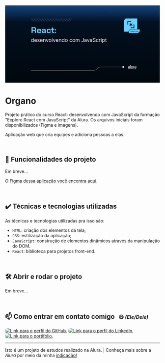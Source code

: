 
![Capa de apresentação do treinamento React: Desenvolvendo com JavaScript](/public/images/banner-couse_React.png)

# Organo

Projeto prático do curso React: desenvolvendo com JavaScript da formação "Explore React com JavaScript" da Alura. Os arquivos iniciais foram disponibilizados (Figma e imagens).

Aplicação web que cria equipes e adiciona pessoas a elas.

<br />

## 🔨 Funcionalidades do projeto

Em breve...

O [Figma dessa aplicação você encontra aqui](https://www.figma.com/community/file/1410393986549302425).

<br />

## ✔️ Técnicas e tecnologias utilizadas

As técnicas e tecnologias utilizadas pra isso são:

- `HTML`: criação dos elementos da tela;
- `CSS`: estilização da aplicação;
- `JavaScript`: construção de elementos dinâmicos através da manipulação do DOM.
- `React`: biblioteca para projetos front-end.

<br />

## 🛠️ Abrir e rodar o projeto

Em breve...

<br />

<h2> 📫 Como entrar em contato comigo <span style="font-size: 1rem; padding: 0.5rem">😄 <em>(Ele/Dele)</em></span></h2>

<p>
    <a href="https://github.com/danilo-batista"><img style="border-radius: 0.375rem" src="https://img.shields.io/badge/github-555?style=for-the-badge&logo=github" alt="Link para o perfil do GitHub." loading="lazy" /></a>
    <a href="https://www.linkedin.com/in/danilobatista"><img style="border-radius: 0.375rem;" src="https://img.shields.io/badge/linkedin-333?style=for-the-badge&logo=linkedin" alt="Link para o perfil do LinkedIn." loading="lazy" /></a>
    <a href="https://www.danilobatista.com"><img style="border-radius: 0.375rem" src="https://img.shields.io/badge/portfolio-222?style=for-the-badge&logo=microsoftedge" alt="Link para o portifólio." loading="lazy" /></a>
</p>
<hr />

Isto é um projeto de estudos realizado na Alura. | Conheça mais sobre a _Alura_ por meio da minha [indicação!](https://www.alura.com.br/indica-dev/danilo-batista)


